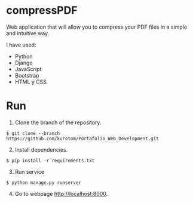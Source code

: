 # compressPDF

Web application that will allow you to compress your PDF files in a simple and intuitive way.


I have used:

* Python
* Django
* JavaScript
* Bootstrap
* HTML y CSS

# Run

1. Clone the branch of the repository.
```
$ git clone --branch https://github.com/kurotom/Portafolio_Web_Development.git
```

2. Install dependencies.
```
$ pip install -r requirements.txt
```

3. Run service
```
$ python manage.py runserver
```


4. Go to webpage [http://localhost:8000](http://localhost:8000).
